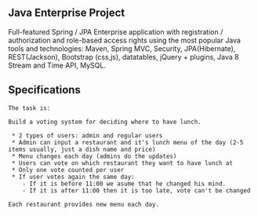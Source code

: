 Java Enterprise Project
-------------------------------
Full-featured Spring / JPA Enterprise application with registration / authorization and role-based access rights using the most popular Java tools and technologies: Maven, Spring MVC, Security, JPA(Hibernate), REST(Jackson), Bootstrap (css,js), datatables, jQuery + plugins, Java 8 Stream and Time API, MySQL.

Specifications
-------------------------------
    The task is:
    
    Build a voting system for deciding where to have lunch.
    
     * 2 types of users: admin and regular users
     * Admin can input a restaurant and it's lunch menu of the day (2-5 items usually, just a dish name and price)
     * Menu changes each day (admins do the updates)
     * Users can vote on which restaurant they want to have lunch at
     * Only one vote counted per user
     * If user votes again the same day:
        - If it is before 11:00 we asume that he changed his mind.
        - If it is after 11:00 then it is too late, vote can't be changed
    
    Each restaurant provides new menu each day.